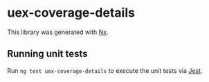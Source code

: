 # uex-coverage-details

This library was generated with [Nx](https://nx.dev).

## Running unit tests

Run `ng test uex-coverage-details` to execute the unit tests via [Jest](https://jestjs.io).
